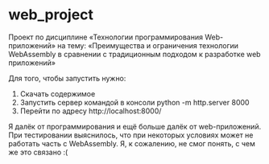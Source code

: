 # web_project
Проект по дисциплине «Технологии программирования Web-приложений» на тему: «Преимущества и ограничения технологии WebAssembly в сравнении с традиционным подходом к разработке web приложений»

Для того, чтобы запустить нужно: 
1. Скачать содержимое 
2. Запустить сервер командой в консоли python -m http.server 8000
3. Перейти по адресу http://localhost:8000/

Я далёк от программирования и ещё больше далёк от web-приложений. При тестировании выяснилось, что при некоторых условиях может не работать часть c WebAssembly. Я, к сожалению, не смог понять, с чем же это связано :(

